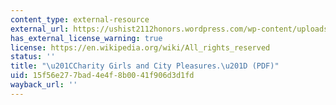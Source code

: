 ```yaml
---
content_type: external-resource
external_url: https://ushist2112honors.wordpress.com/wp-content/uploads/2010/08/peiss-courtship.pdf
has_external_license_warning: true
license: https://en.wikipedia.org/wiki/All_rights_reserved
status: ''
title: "\u201CCharity Girls and City Pleasures.\u201D (PDF)"
uid: 15f56e27-7bad-4e4f-8b00-41f906d3d1fd
wayback_url: ''
---
```

